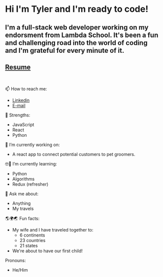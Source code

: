 # Hi I'm Tyler and I'm ready to code!

## I'm a full-stack web developer working on my endorsment from Lambda School. It's been a fun and challenging road into the world of coding and I'm grateful for every minute of it.

## [Resume](https://drive.google.com/file/d/17qnMEskUy8YZ-2GeZ0YuuGW2IupHvExV/view?usp=sharing)
<p>&nbsp</p>


📫 How to reach me:
  - [Linkedin](https://www.linkedin.com/in/tyler-alsop)
  - [E-mail](mailto:dev.tyleralsop@gmail.com)

💪 Strengths:
- JavaScript
- React
- Python


🔨 I’m currently working on: 
- A react app to connect potential customers to pet groomers.

🤓📖 I’m currently learning:
- Python
- Algorithms
- Redux (refresher)

💬 Ask me about:
- Anything
- My travels

🌎🌍🌏 Fun facts:
- My wife and I have traveled together to:
    -  6 continents
    - 23 countries
    - 21 states
- We're about to have our first child!

Pronouns:
- He/Him
